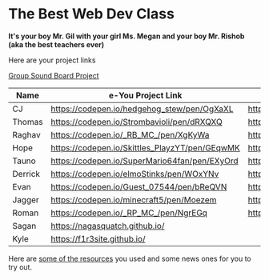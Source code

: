 # The Best Web Dev Class

__It's your boy Mr. Gil with your girl Ms. Megan and your boy Mr. Rishob (aka the best teachers ever)__

Here are your project links

[Group Sound Board Project](https://codepen.io/codecraftworks/pen/xrRRYO?editors=1100)

<table>
<thead>
<tr>
<th>Name</th>
<th>e-You Project Link</th>
<th>Comic Book Project Link</th>
</tr>
</thead>
<tbody>
<tr>
<td>CJ</td>
<td><a href="https://codepen.io/hedgehog_stew/pen/OgXaXL">https://codepen.io/hedgehog_stew/pen/OgXaXL</a></td>
<td><a href="https://codepen.io/hedgehog_stew/full/YQpGNK/">https://codepen.io/hedgehog_stew/full/YQpGNK/</a></td>
</tr>
<tr>
<td>Thomas</td>
<td><a href="https://codepen.io/Strombavioli/pen/dRXQXQ">https://codepen.io/Strombavioli/pen/dRXQXQ</a></td>
<td><a href="https://codepen.io/Strombavioli/full/weozoo/">https://codepen.io/Strombavioli/full/weozoo/</a></td>
</tr>
<tr>
<td>Raghav</td>
<td><a href="https://codepen.io/_RB_MC_/pen/XgKyWa">https://codepen.io/_RB_MC_/pen/XgKyWa</a></td>
<td><a href="https://codepen.io/_RB_MC_/pen/PjbzLo">https://codepen.io/_RB_MC_/pen/PjbzLo</a></td>
</tr>
<tr>
<td>Hope</td>
<td><a href="https://codepen.io/Skittles_PlayzYT/pen/GEqwMK">https://codepen.io/Skittles_PlayzYT/pen/GEqwMK</a></td>
<td><a href="https://codepen.io/Skittles_PlayzYT/full/vZyKMw/">https://codepen.io/Skittles_PlayzYT/full/vZyKMw/</a></td>
</tr>
<tr>
<td>Tauno</td>
<td><a href="https://codepen.io/SuperMario64fan/pen/EXyOrd">https://codepen.io/SuperMario64fan/pen/EXyOrd</a></td>
<td><a href="https://codepen.io/SuperMario64fan/pen/xrREby">https://codepen.io/SuperMario64fan/pen/xrREby</a></td>
</tr>
<tr>
<td>Derrick</td>
<td><a href="https://codepen.io/elmoStinks/pen/WOxYNv">https://codepen.io/elmoStinks/pen/WOxYNv</a></td>
<td><a href="https://codepen.io/elmoStinks/pen/mwOEvZ">https://codepen.io/elmoStinks/pen/mwOEvZ</a></td>
</tr>
<tr>
<td>Evan</td>
<td><a href="https://codepen.io/Guest_07544/pen/bReQVN">https://codepen.io/Guest_07544/pen/bReQVN</a></td>
<td><a href="https://codepen.io/Guest_07544/pen/WOoowK">https://codepen.io/Guest_07544/pen/WOoowK</a></td>
</tr>
<tr>
<td>Jagger</td>
<td><a href="https://codepen.io/minecraft5/pen/Moezem">https://codepen.io/minecraft5/pen/Moezem</a></td>
<td><a href="https://codepen.io/minecraft5/pen/ZyBOZX">https://codepen.io/minecraft5/pen/ZyBOZX</a></td>
</tr>
<tr>
<td>Roman</td>
<td><a href="https://codepen.io/_RP_MC_/pen/NgrEGq">https://codepen.io/_RP_MC_/pen/NgrEGq</a></td>
<td><a href="https://codepen.io/_RP_MC_/pen/eRBzxG">https://codepen.io/_RP_MC_/pen/eRBzxG</a></td>
</tr>
<tr>
<td>Sagan</td>
<td colspan="2"><a href="https://nagasquatch.github.io/">https://nagasquatch.github.io/</a></td>
</tr>
<tr>
<td>Kyle</td>
<td colspan="2"><a href="https://f1r3site.github.io/">https://f1r3site.github.io/</a></td>
</tr>
</tbody>
</table>

Here are [some of the resources](http://code.cr/web-resources) you used and some news ones for you to try out.
